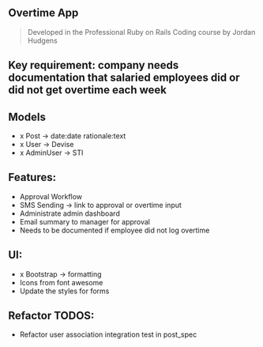 ## Overtime App
> Developed in the Professional Ruby on Rails Coding course by Jordan Hudgens

## Key requirement: company needs documentation that salaried employees did or did not get overtime each week

## Models
- x Post -> date:date rationale:text
- x User -> Devise
- x AdminUser -> STI

## Features:
- Approval Workflow
- SMS Sending -> link to approval or overtime input
- Administrate admin dashboard
- Email summary to manager for approval
- Needs to be documented if employee did not log overtime

## UI:
- x Bootstrap -> formatting
- Icons from font awesome
- Update the styles for forms

## Refactor TODOS:
- Refactor user association integration test in post_spec
